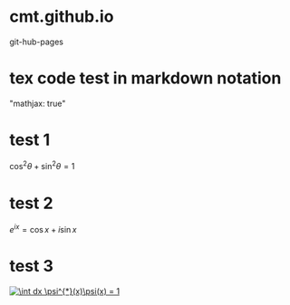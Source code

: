 # cmt.github.io
git-hub-pages

# tex code test in markdown notation
"mathjax: true"

# test 1
$\cos^{2}\theta + \sin^{2}\theta = 1$

# test 2
$e^{i x} = \cos x + i \sin x$

# test 3
<a href="https://www.codecogs.com/eqnedit.php?latex=\int&space;dx&space;\psi^{*}(x)\psi(x)&space;=&space;1" target="_blank"><img src="https://latex.codecogs.com/gif.latex?\int&space;dx&space;\psi^{*}(x)\psi(x)&space;=&space;1" title="\int dx \psi^{*}(x)\psi(x) = 1" /></a>
